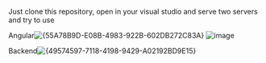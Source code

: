 Just clone this repository, open in your visual studio and serve two servers and try to use

Angular![{55A78B9D-E08B-4983-922B-602DB272C83A}](https://github.com/user-attachments/assets/43846d7e-e468-43d0-938c-74b516d019c1)
![image](https://github.com/user-attachments/assets/b3a94d82-e329-49ac-9177-a1d3fbe53a5b)



Backend![{49574597-7118-4198-9429-A02192BD9E15}](https://github.com/user-attachments/assets/496b32c3-c5dd-49ba-9af0-490d823a0880)
